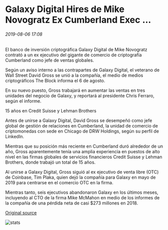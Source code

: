 # Galaxy Digital Hires de Mike Novogratz Ex Cumberland Exec ...

###### 2019-08-06 17:08

El banco de inversión criptográfica Galaxy Digital de Mike Novogratz contrató a un ex ejecutivo del gigante de comercio de criptografía Cumberland como jefe de ventas globales.

Según un aviso interno a las contrapartes de Galaxy Digital, el veterano de Wall Street David Gross se unió a la compañía, el medio de medios criptográficos The Block informa el 6 de agosto.

En su nuevo puesto, Gross trabajará en aumentar las ventas en tres unidades del negocio de Galaxy, y reportará al presidente Chris Ferraro, según el informe.

15 años en Credit Suisse y Lehman Brothers

Antes de unirse a Galaxy Digital, David Gross se desempeñó como jefe global de gestión de relaciones en Cumberland, la unidad de comercio de criptomonedas con sede en Chicago de DRW Holdings, según su perfil de LinkedIn.

Mientras que su posición más reciente en Cumberland duró alrededor de un año, Gross aparentemente tenía una amplia experiencia en puestos de alto nivel en las firmas globales de servicios financieros Credit Suisse y Lehman Brothers, donde trabajó un total de 15 años.

Al unirse a Galaxy Digital, Gross siguió al ex ejecutivo de venta libre (OTC) de Coinbase, Tim Plaka, quien dejó la compañía para Galaxy en mayo de 2019 para centrarse en el comercio OTC en la firma.

Mientras tanto, seis ejecutivos abandonaron Galaxy en los últimos meses, incluyendo al CTO de la firma Mike McMahon en medio de los informes de la compañía de una pérdida neta de casi $273 millones en 2018.

[Original source](https://cointelegraph.com/news/mike-novogratzs-galaxy-digital-hires-former-cumberland-exec)

![stats](https://c.statcounter.com/11760860/0/a89fa40b/1/ "stats")